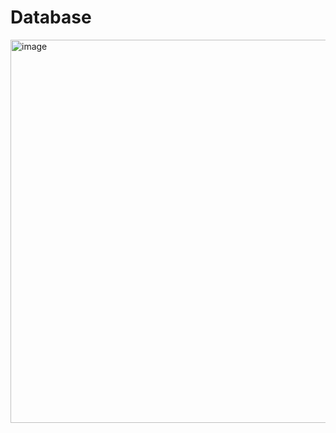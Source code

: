 # Database

<img width="613" alt="image" src="https://github.com/Laptop-Salad/Frendnary/assets/80591698/818f9533-b226-4fdf-853f-c97b2684c26a">
